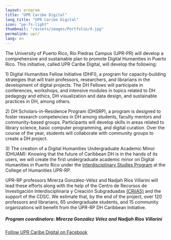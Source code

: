 ```yaml
---
layout: program
title: "UPR Caribe Digital"
long_title: "UPR Caribe Digital"
icon: "pe-7s-light"
thumbnail: "/assets/images/Portfolio/4.jpg"
permalink: upr/
lang: en
---
```


<div class="portfolio-details">
    <p>The University of Puerto Rico, Rio Piedras Campus (UPR-PR) will develop a comprehensive and sustainable plan to promote Digital Humanities in Puerto Rico. This initiative, called UPR Caribe Digital, will develop the following:</p>
    <p>1) Digital Humanities Fellow Initiative (DHFI), a program for capacity-building strategies that will train professors, researchers, and librarians in the development of digital projects. The DH Fellows will participate in conferences, workshops, and intensive modules in topics related to DH pedagogy and ethics, DH visualization and data design, and sustainable practices in DH, among others.</p>
    <p>2) DH Scholars-in-Residence Program (DHSRP), a program is designed to foster research competencies in DH among students, faculty mentors and community-based groups. Participants will develop skills in areas related to library science, basic computer programming, and digital curation. Over the course of the year, students will collaborate with community groups to create a DH project.</p>
    <p>3) The creation of a Digital Humanities Undergraduate Academic Minor (DHUAM): Knowing that the future of Caribbean DH is in the hands of its users, we will create the first undergraduate academic minor on Digital Humanities in Puerto Rico under the <a href="http://humanidades.uprrp.edu/prei/">Interdisciplinary Studies Program</a> at the College of Humanities UPR-RP.</p>
    <p>UPR-RP professors Mirerza González-Vélez and Nadjah Ríos Villarini will lead these efforts along with the help of the Centro de Recursos de Investigación Interdisciplinaria y Creación Subgraduadas <a href="http://www.criiasupr.org/">(CRiiAS)</a> and the support of the CDSC. We estimate that, by the end of the project, over 120 professors and librarians, 65 undergraduate students, and 15 community organizations will benefit from the UPR-RP DH Caribbean Initiative. </p>
       <div><h5>Program coordinators: Mirerza González Vélez and Nadjah Ríos Villarini</h5></div>
<div class="project-demo-btn">
    <a class="btn project-btn" href="https://www.facebook.com/UPRCaribeDigital/">Follow UPR Caribe Digital on Facebook</a>
</div>
</div>

